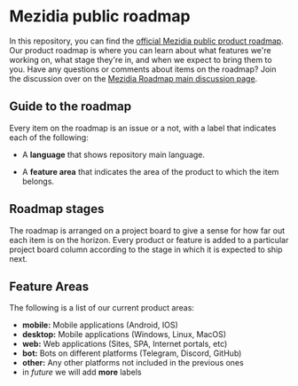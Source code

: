 # Mezidia public roadmap

In this repository, you can find the [official Mezidia public product roadmap](https://github.com/mezidia/roadmap/projects/1). Our product roadmap is where you can learn about what features we're working on, what stage they're in, and when we expect to bring them to you. Have any questions or comments about items on the roadmap? Join the discussion over on the [Mezidia Roadmap main discussion page](https://github.com/mezidia/roadmap/discussions/1). 

## Guide to the roadmap

Every item on the roadmap is an issue or a not, with a label that indicates each of the following:

- A **language** that shows repository main language. 

- A **feature area** that indicates the area of the product to which the item belongs.

## Roadmap stages

The roadmap is arranged on a project board to give a sense for how far out each item is on the horizon. Every product or feature is added to a particular project board column according to the stage in which it is expected to ship next.

## Feature Areas

The following is a list of our current product areas:

- **mobile:** Mobile applications (Android, IOS)
- **desktop:** Mobile applications (Windows, Linux, MacOS)
- **web:** Web applications (Sites, SPA, Internet portals, etc)
- **bot:** Bots on different platforms (Telegram, Discord, GitHub)
- **other:** Any other platforms not included in the previous ones
- in _future_ we will add **more** labels
